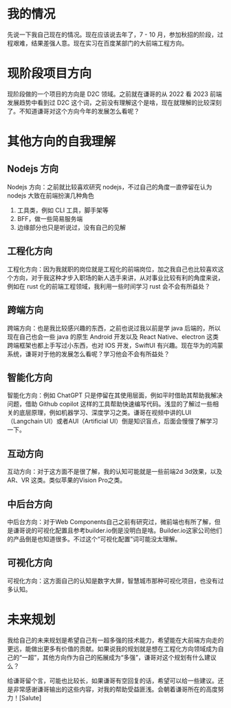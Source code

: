 # 我的情况

先说一下我自己现在的情况。现在应该说去年了，7 - 10 月，参加秋招的阶段，过程艰难，结果差强人意。现在实习在百度某部门的大前端工程方向。

# 现阶段项目方向

现阶段做的一个项目的方向是 D2C 领域。之前就在谦哥的从 2022 看 2023 前端发展趋势中看到过 D2C 这个词，之前没有理解这个是啥，现在就理解的比较深刻了。不知道谦哥对这个方向今年的发展怎么看呢？

# 其他方向的自我理解

## Nodejs 方向

Nodejs 方向：之前就比较喜欢研究 nodejs，不过自己的角度一直停留在认为 nodejs 大致在前端扮演几种角色

1. 工具类，例如 CLI 工具，脚手架等
2. BFF，做一些简易服务端
3. 边缘部分也只是听说过，没有自己的见解

## 工程化方向

工程化方向：因为我就职的岗位就是工程化的前端岗位，加之我自己也比较喜欢这个方向，对于我这种才步入职场的新人选手来讲，从对事业比较有利的角度来说，例如在 rust 化的前端工程领域，我利用一些时间学习 rust 会不会有所益处？

## 跨端方向

跨端方向：也是我比较感兴趣的东西，之前也说过我以前是学 java 后端的，所以现在自己也会一些 java 的原生 Android 开发以及 React Native、electron 这类跨端框架也都上手写过小东西，也对 IOS 开发，SwiftUI 有兴趣。现在华为的鸿蒙系统，谦哥对于他的发展怎么看呢？学习他会不会有所益处？

## 智能化方向

智能化方向：例如 ChatGPT 只是停留在其使用层面，例如平时借助其帮助我解决问题，借助 Github copilot 这样的工具帮助快速编写代码。浅显的了解过一些相关的底层原理，例如机器学习、深度学习之类。谦哥在视频中讲的LUI（Langchain UI）或者AUI（Artificial UI）倒是知识盲点，后面会慢慢了解学习一下。

## 互动方向
互动方向：对于这方面不是很了解，我的认知可能就是一些前端2d 3d效果，以及AR、VR 这类。类似苹果的Vision Pro之类。

## 中后台方向
中后台方向：对于Web Components自己之前有研究过，微前端也有所了解，但是谦哥说的可视化配置且参考builder.io倒是没明白是啥。Builder.io这家公司他们的产品倒是也知道很多。不过这个“可视化配置”词可能没太理解。

## 可视化方向
可视化方向：这方面自己的认知是数字大屏，智慧城市那种可视化项目，也没有过多认知。

# 未来规划
我给自己的未来规划是希望自己有一超多强的技术能力，希望能在大前端方向走的更远，能做出更多有价值的贡献。如果说我的规划就是想在工程化方向领域成为自己的“一超”，其他方向作为自己的拓展成为“多强”，谦哥对这个规划有什么建议么？


给谦哥留个言，可能也比较长，如果谦哥有空回复的话，希望可以给一些建议。还是非常感谢谦哥输出的这些内容，对我的帮助受益匪浅。会朝着谦哥所在的高度努力！[Salute]